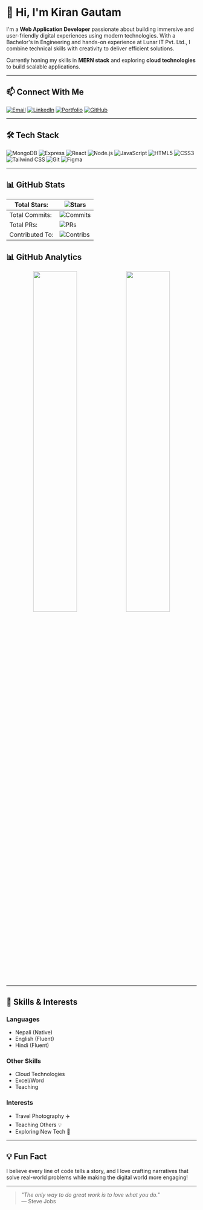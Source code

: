 # 👋 Hi, I'm Kiran Gautam

I'm a **Web Application Developer** passionate about building immersive and user-friendly digital experiences using modern technologies. With a Bachelor's in Engineering and hands-on experience at Lunar IT Pvt. Ltd., I combine technical skills with creativity to deliver efficient solutions.

Currently honing my skills in **MERN stack** and exploring **cloud technologies** to build scalable applications.

---

## 📫 Connect With Me

[![Email](https://img.shields.io/badge/Email-D14836?style=flat&logo=gmail&logoColor=white)](mailto:romangautam71399@gmail.com)
[![LinkedIn](https://img.shields.io/badge/LinkedIn-0077B5?style=flat&logo=linkedin&logoColor=white)](https://www.linkedin.com/in/roman-gautam-19aaa8274/)
[![Portfolio](https://img.shields.io/badge/Portfolio-FF5722?style=flat&logo=google-chrome&logoColor=white)](https://www.gautam-kiran.com.np/)
[![GitHub](https://img.shields.io/badge/GitHub-181717?style=flat&logo=github&logoColor=white)](https://github.com/kirangautam01)

---

## 🛠 Tech Stack

![MongoDB](https://img.shields.io/badge/MongoDB-47A248?style=flat&logo=mongodb&logoColor=white)
![Express](https://img.shields.io/badge/Express.js-000000?style=flat&logo=express&logoColor=white)
![React](https://img.shields.io/badge/React-61DAFB?style=flat&logo=react&logoColor=black)
![Node.js](https://img.shields.io/badge/Node.js-339933?style=flat&logo=node.js&logoColor=white)
![JavaScript](https://img.shields.io/badge/JavaScript-F7DF1E?style=flat&logo=javascript&logoColor=black)
![HTML5](https://img.shields.io/badge/HTML5-E34F26?style=flat&logo=html5&logoColor=white)
![CSS3](https://img.shields.io/badge/CSS3-1572B6?style=flat&logo=css3&logoColor=white)
![Tailwind CSS](https://img.shields.io/badge/Tailwind_CSS-38B2AC?style=flat&logo=tailwind-css&logoColor=white)
![Git](https://img.shields.io/badge/Git-F05032?style=flat&logo=git&logoColor=white)
![Figma](https://img.shields.io/badge/Figma-F24E1E?style=flat&logo=figma&logoColor=white)

---
## 📊 GitHub Stats

| Total Stars:       | ![Stars](https://img.shields.io/github/stars/kirangautam01?color=blue) |
|--------------------|-----------------------------------------------------------------------|
| Total Commits:     | ![Commits](https://img.shields.io/github/commit-activity/y/kirangautam01?color=blue) |
| Total PRs:         | ![PRs](https://img.shields.io/github/issues-pr-closed/kirangautam01?color=blue) |
| Contributed To:    | ![Contribs](https://img.shields.io/github/commit-activity/y/kirangautam01?label=Repos&color=blue) |

## 📊 GitHub Analytics

<p align="center">
  <img src="https://github-readme-stats.vercel.app/api?username=kirangautam01&show_icons=true&theme=radical" width="48%" />
  <img src="https://github-readme-streak-stats.herokuapp.com/?user=kirangautam01&theme=radical" width="48%" />
</p>

---

## 🎯 Skills & Interests

### Languages
- Nepali (Native)
- English (Fluent)
- Hindi (Fluent)

### Other Skills
- Cloud Technologies
- Excel/Word
- Teaching

### Interests
- Travel Photography ✈️
- Teaching Others 💡
- Exploring New Tech 🚀

---

## 💡 Fun Fact

I believe every line of code tells a story, and I love crafting narratives that solve real-world problems while making the digital world more engaging!

---

> *"The only way to do great work is to love what you do."*  
> — Steve Jobs
